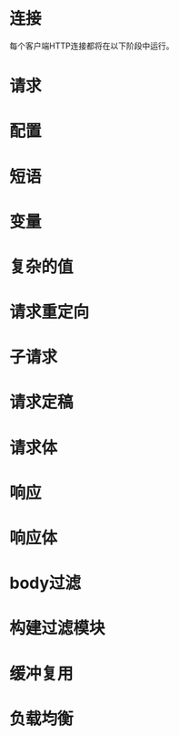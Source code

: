 # 连接
每个客户端HTTP连接都将在以下阶段中运行。

# 请求
# 配置
# 短语
# 变量
# 复杂的值
# 请求重定向
# 子请求
# 请求定稿
# 请求体
# 响应
# 响应体
# body过滤
# 构建过滤模块
# 缓冲复用
# 负载均衡